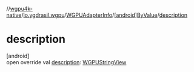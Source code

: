 //[wgpu4k-native](../../../../index.md)/[io.ygdrasil.wgpu](../../index.md)/[WGPUAdapterInfo](../index.md)/[[android]ByValue](index.md)/[description](description.md)

# description

[android]\
open override val [description](description.md): [WGPUStringView](../../-w-g-p-u-string-view/index.md)